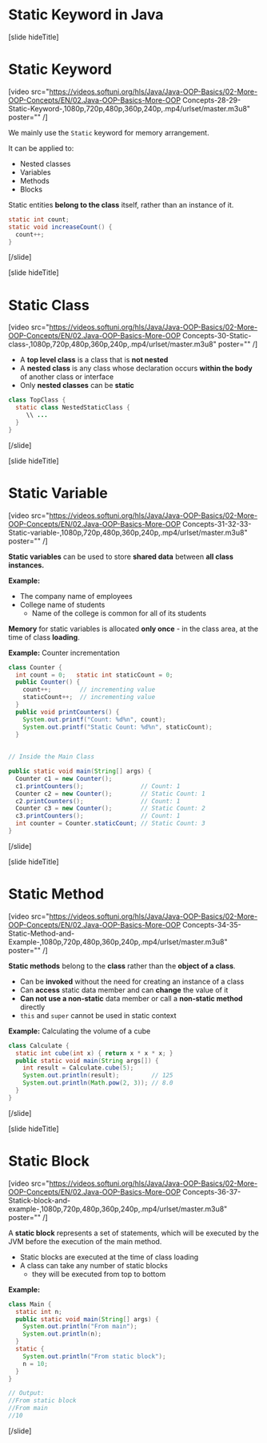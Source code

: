 # Static Keyword in Java

[slide hideTitle]

# Static Keyword

[video src="https://videos.softuni.org/hls/Java/Java-OOP-Basics/02-More-OOP-Concepts/EN/02.Java-OOP-Basics-More-OOP Concepts-28-29-Static-Keyword-,1080p,720p,480p,360p,240p,.mp4/urlset/master.m3u8" poster="" /]

We mainly use the `Static` keyword for memory arrangement.

It can be applied to:
- Nested classes
- Variables
- Methods
- Blocks

Static entities **belong to the class** itself, rather than an instance of it.

```java
static int count;
static void increaseCount() {
  count++;
}
```
[/slide]

[slide hideTitle]

# Static Class

[video src="https://videos.softuni.org/hls/Java/Java-OOP-Basics/02-More-OOP-Concepts/EN/02.Java-OOP-Basics-More-OOP Concepts-30-Static-class-,1080p,720p,480p,360p,240p,.mp4/urlset/master.m3u8" poster="" /]

- A **top level class** is a class that is **not nested**
- A **nested class** is any class whose declaration occurs **within the body** of another class or interface
- Only **nested classes** can be **static**

```java
class TopClass {
  static class NestedStaticClass {
     \\ ...
  }
}
```
[/slide]

[slide hideTitle]

# Static Variable

[video src="https://videos.softuni.org/hls/Java/Java-OOP-Basics/02-More-OOP-Concepts/EN/02.Java-OOP-Basics-More-OOP Concepts-31-32-33-Static-variable-,1080p,720p,480p,360p,240p,.mp4/urlset/master.m3u8" poster="" /]

**Static variables** can be used to store **shared data** between **all class instances.**

**Example:**

- The company name of employees
- College name of students
  - Name of the college is common for all of its students

**Memory** for static variables is allocated **only once** - in the class area, at the time of class **loading**.

**Example:** Counter incrementation

```java
class Counter {
  int count = 0;   static int staticCount = 0;
  public Counter() {
    count++;        // incrementing value
    staticCount++;  // incrementing value
  }
  public void printCounters() {
    System.out.printf("Count: %d%n", count);
    System.out.printf("Static Count: %d%n", staticCount);
  }
  
  
// Inside the Main Class

public static void main(String[] args) {
  Counter c1 = new Counter();
  c1.printCounters();                // Count: 1
  Counter c2 = new Counter();        // Static Count: 1
  c2.printCounters();                // Count: 1
  Counter c3 = new Counter();        // Static Count: 2
  c3.printCounters();                // Count: 1
  int counter = Counter.staticCount; // Static Count: 3  
}
```

[/slide]

[slide hideTitle]

# Static Method

[video src="https://videos.softuni.org/hls/Java/Java-OOP-Basics/02-More-OOP-Concepts/EN/02.Java-OOP-Basics-More-OOP Concepts-34-35-Static-Method-and-Example-,1080p,720p,480p,360p,240p,.mp4/urlset/master.m3u8" poster="" /]

**Static methods** belong to the **class** rather than the **object of a class**.

- Can be **invoked** without the need for creating an instance of a class
- Can **access** static data member and can **change** the value of it
- **Can not use a non-static** data member or call a **non-static method** directly
- `this` and `super` cannot be used in static context

**Example:** Calculating the volume of a cube

```java
class Calculate {
  static int cube(int x) { return x * x * x; }
  public static void main(String args[]) {
    int result = Calculate.cube(5);
    System.out.println(result);         // 125
    System.out.println(Math.pow(2, 3)); // 8.0
  }
}
```

[/slide]

[slide hideTitle]

# Static Block

[video src="https://videos.softuni.org/hls/Java/Java-OOP-Basics/02-More-OOP-Concepts/EN/02.Java-OOP-Basics-More-OOP Concepts-36-37-Statick-block-and-example-,1080p,720p,480p,360p,240p,.mp4/urlset/master.m3u8" poster="" /]

 A **static block** represents a set of statements, which will be executed by the JVM before the execution of the main method.

- Static blocks are executed at the time of class loading
- A class can take any number of static blocks
   - they will be executed from top to bottom

**Example:**

```java
class Main {
  static int n;
  public static void main(String[] args) {
    System.out.println("From main");
    System.out.println(n);
  }
  static {
    System.out.println("From static block");
    n = 10;
  }
}

// Output:
//From static block
//From main
//10
```

[/slide]
